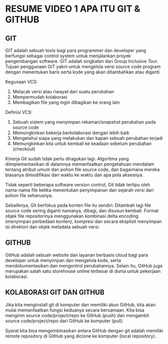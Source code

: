# RESUME VIDEO 1 APA ITU GIT & GITHUB
## GIT 
GIT adalah sebuah tools bagi para programmer dan developer yang berfungsi sebagai control system untuk menjalankan proyek pengembangan software. GIT adalah singkatan dari Group Inclusive Tour. Tujuan penggunaan GIT yakni untuk mengelola versi source code program dengan menentukan baris serta kode yang akan ditambahkan atau diganti.

Kegunaan VCS:
1. Melacak versi atau riwayat dari suatu perubahan
2. Mempermudah kolaborasi
3. Membagikan file yang ingin dibagikan ke orang lain

Definisi VCS:
1. Sebuah sistem yang menyimpan rekaman/snapshot perubahan pada source code
2. Memungkinkan bekerja berkolaborasi dengan lebih baik
3. Mengetahui siapa yang melakukan dan kapan sebuah perubahan terjadi
4. Memungkinkan kita untuk kembali ke keadaan sebelum perubahan (checkout)
  
  Kinerja Git sudah tidak perlu diragukan lagi. Algoritma yang diimplementasikan di dalamnya memanfaatkan pengetahuan mendalam tentang atribut umum dari pohon file source code, dan bagaimana mereka biasanya dimodifikasi dari waktu ke waktu dan apa pola aksesnya.

Tidak seperti beberapa software version control, Git tidak tertipu oleh nama-nama file ketika menentukan penyimpanan dan sejarah versi dari pohon file seharusnya.

Sebaliknya, Git berfokus pada konten file itu sendiri. Ditambah lagi file source code sering diganti namanya, dibagi, dan disusun kembali. Format objek file repositorinya menggunakan kombinasi delta encoding (menyimpan perbedaan konten), kompresi dan secara eksplisit menyimpan isi direktori dan objek metadata sebuah versi.
  ## GITHUB
  GitHub adalah sebuah website dan layanan berbasis cloud bagi para developer untuk menyimpan dan mengelola kode, serta mendokumentasikan dan mengontrol perubahannya. Selain itu, GitHub juga merupakan salah satu storehouse online terbesar di dunia untuk pekerjaan kolaborasi.
  ## KOLABORASI GIT DAN GITHUB
  Jika kita menginstall git di komputer dan memiliki akun GitHub, kita akan mulai memanfaatkan fungsi keduanya secara bersamaan. Kita bisa mengirim source code/project/repo ke GitHub (push) dan mengambil source code/project/repo dari GitHub ke komputer (pull).

Syarat kita bisa mengombinasikan antara GitHub dengan git adalah memiliki remote repository di GitHub yang diclone ke komputer (local repository).
